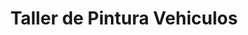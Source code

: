 ---
title: "Taller de Pintura Vehiculos"
url: /corte-alto/taller-de-pintura-vehiculos/
shop: Autowerkstatt
---